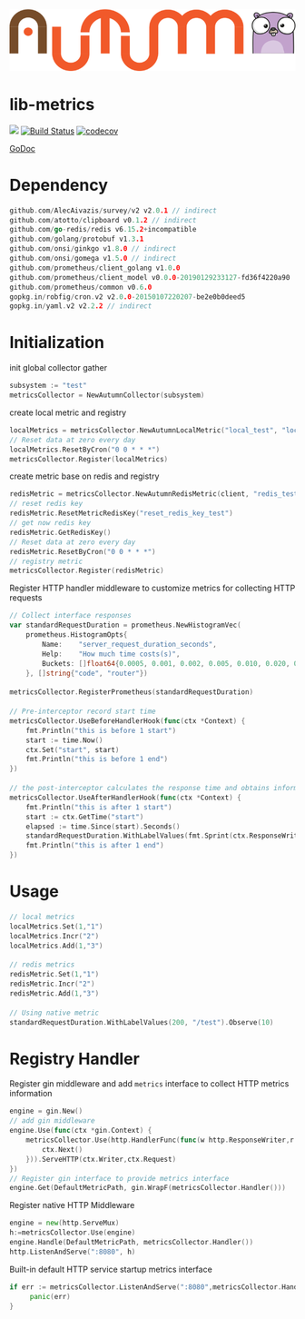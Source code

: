 ![Autumn](autumn.png)

# lib-metrics

[![](https://img.shields.io/badge/Level-Core-red)](https://github.com/go-autumn/lib-metrics)
[![Build Status](https://travis-ci.org/go-autumn/metrics.svg?branch=master)](https://travis-ci.org/go-autumn/metrics)
[![codecov](https://codecov.io/gh/go-autumn/lib-metrics/branch/master/graph/badge.svg)](https://codecov.io/gh/go-autumn/lib-metrics)

[GoDoc](https://godoc.org/github.com/go-autumn/lib-metrics)

# Dependency
```go
github.com/AlecAivazis/survey/v2 v2.0.1 // indirect
github.com/atotto/clipboard v0.1.2 // indirect
github.com/go-redis/redis v6.15.2+incompatible
github.com/golang/protobuf v1.3.1
github.com/onsi/ginkgo v1.8.0 // indirect
github.com/onsi/gomega v1.5.0 // indirect
github.com/prometheus/client_golang v1.0.0
github.com/prometheus/client_model v0.0.0-20190129233127-fd36f4220a90
github.com/prometheus/common v0.6.0
gopkg.in/robfig/cron.v2 v2.0.0-20150107220207-be2e0b0deed5
gopkg.in/yaml.v2 v2.2.2 // indirect
```

# Initialization

init global collector gather
```go
subsystem := "test"
metricsCollector = NewAutumnCollector(subsystem)
```

create local metric and registry
```go
localMetrics = metricsCollector.NewAutumnLocalMetric("local_test", "local_type")
// Reset data at zero every day
localMetrics.ResetByCron("0 0 * * *")
metricsCollector.Register(localMetrics)
```

create metric base on redis and registry
```go
redisMetric = metricsCollector.NewAutumnRedisMetric(client, "redis_test", "type")
// reset redis key
redisMetric.ResetMetricRedisKey("reset_redis_key_test")
// get now redis key
redisMetric.GetRedisKey()
// Reset data at zero every day
redisMetric.ResetByCron("0 0 * * *")
// registry metric
metricsCollector.Register(redisMetric)
```

Register HTTP handler middleware to customize metrics for collecting HTTP requests
```go
// Collect interface responses
var standardRequestDuration = prometheus.NewHistogramVec(
	prometheus.HistogramOpts{
		Name:    "server_request_duration_seconds",
		Help:    "How much time costs(s)",
		Buckets: []float64{0.0005, 0.001, 0.002, 0.005, 0.010, 0.020, 0.050, 0.1, 0.5, 1, 5},
	}, []string{"code", "router"})

metricsCollector.RegisterPrometheus(standardRequestDuration)

// Pre-interceptor record start time
metricsCollector.UseBeforeHandlerHook(func(ctx *Context) {
	fmt.Println("this is before 1 start")
	start := time.Now()
	ctx.Set("start", start)
	fmt.Println("this is before 1 end")
})

// the post-interceptor calculates the response time and obtains information such as code, which is set by Observer.
metricsCollector.UseAfterHandlerHook(func(ctx *Context) {
	fmt.Println("this is after 1 start")
	start := ctx.GetTime("start")
	elapsed := time.Since(start).Seconds()
	standardRequestDuration.WithLabelValues(fmt.Sprint(ctx.ResponseWriter.Status()), ctx.Request.URL.Path).Observe(elapsed)
	fmt.Println("this is after 1 end")
})
```

# Usage

```go
// local metrics
localMetrics.Set(1,"1")
localMetrics.Incr("2")
localMetrics.Add(1,"3")

// redis metrics
redisMetric.Set(1,"1")
redisMetric.Incr("2")
redisMetric.Add(1,"3")

// Using native metric
standardRequestDuration.WithLabelValues(200, "/test").Observe(10)
```

# Registry Handler

Register gin middleware and add `metrics` interface to collect HTTP metrics information
```go
engine = gin.New()
// add gin middleware
engine.Use(func(ctx *gin.Context) {
	metricsCollector.Use(http.HandlerFunc(func(w http.ResponseWriter,r *http.Request) {
		ctx.Next()
	})).ServeHTTP(ctx.Writer,ctx.Request)
})
// Register gin interface to provide metrics interface
engine.Get(DefaultMetricPath, gin.WrapF(metricsCollector.Handler()))
``` 

Register native HTTP Middleware
```go
engine = new(http.ServeMux)
h:=metricsCollector.Use(engine)
engine.Handle(DefaultMetricPath, metricsCollector.Handler())
http.ListenAndServe(":8080", h)
```

Built-in default HTTP service startup metrics interface
```go
if err := metricsCollector.ListenAndServe(":8080",metricsCollector.Handler); err != nil && err != http.ErrServerClosed {
     panic(err)
}
```
